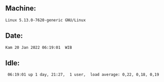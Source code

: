 ## Machine:
```
Linux 5.13.0-7620-generic GNU/Linux
```
## Date:
```
Kam 20 Jan 2022 06:19:01  WIB
```
## Idle:
```
 06:19:01 up 1 day, 21:27,  1 user,  load average: 0,22, 0,18, 0,19
```
